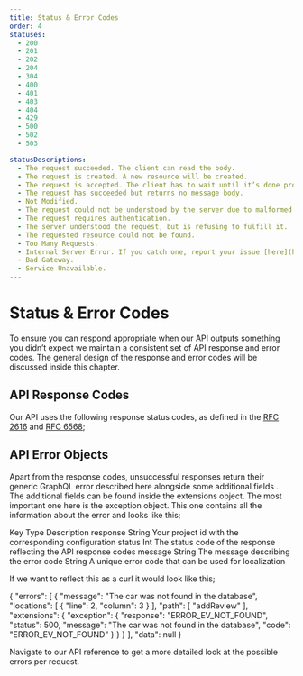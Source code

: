 ```yaml
---
title: Status & Error Codes
order: 4
statuses:
  - 200
  - 201
  - 202
  - 204
  - 304
  - 400
  - 401
  - 403
  - 404
  - 429
  - 500
  - 502
  - 503

statusDescriptions:
  - The request succeeded. The client can read the body.
  - The request is created. A new resource will be created.
  - The request is accepted. The client has to wait until it’s done processing.
  - The request has succeeded but returns no message body.
  - Not Modified.
  - The request could not be understood by the server due to malformed syntax.
  - The request requires authentication.
  - The server understood the request, but is refusing to fulfill it.
  - The requested resource could not be found.
  - Too Many Requests.
  - Internal Server Error. If you catch one, report your issue [here](https://google.com).
  - Bad Gateway.
  - Service Unavailable.
---
```

# Status & Error Codes

To ensure you can respond appropriate when our API outputs something you didn’t expect we maintain a consistent set of API response and error codes. The general design of the response and error codes will be discussed inside this chapter.

<c-image alt="Authorization image" src="status-and-error-codes.png"></c-image>

## API Response Codes

Our API uses the following response status codes, as defined in the [RFC 2616](https://www.ietf.org/rfc/rfc2616.txt) and [RFC 6568](https://www.ietf.org/rfc/rfc6585.txt);

<status-table :statuses="statuses" :descriptions="statusDescriptions"></status-table>

## API Error Objects

Apart from the response codes, unsuccessful responses return their generic GraphQL error described here alongside some additional fields . The additional fields can be found inside the  extensions object. The most important one here is the  exception  object. This one contains all the information about the error and looks like this;

<c-table>
    <c-row>
        <c-cell tag="th">Key</c-cell>
        <c-cell tag="th">Type</c-cell>
        <c-cell tag="th">Description</c-cell>
    </c-row>
    <c-row>
        <c-cell font-family="mono">response</c-cell>
        <c-cell font-family="mono" color="warning">String</c-cell>
        <c-cell>Your project id with the corresponding configuration</c-cell>
    </c-row>
    <c-row>
        <c-cell font-family="mono">status</c-cell>
        <c-cell font-family="mono" color="success">Int</c-cell>
        <c-cell>The status code of the response reflecting the API response codes</c-cell>
    </c-row>  
    <c-row>
        <c-cell font-family="mono">message</c-cell>
        <c-cell font-family="mono" color="warning">String</c-cell>
        <c-cell>The message describing the error</c-cell>
    </c-row>
    <c-row>
        <c-cell font-family="mono">code</c-cell>
        <c-cell font-family="mono" color="warning">String</c-cell>
        <c-cell>A unique error code that can be used for localization</c-cell>
    </c-row>
</c-table>

If we want to reflect this as a curl it would look like this;

<code-block prefix="Error" title="Error objects">
{
  "errors": [
    {
      "message": "The car was not found in the database",
      "locations": [
        {
          "line": 2,
          "column": 3
        }
      ],
      "path": [
        "addReview"
      ],
      "extensions": {
        "exception": {
          "response": "ERROR_EV_NOT_FOUND",
          "status": 500,
          "message": "The car was not found in the database",
          "code": "ERROR_EV_NOT_FOUND"
        }
      }
    }
  ],
  "data": null
}
</code-block>

Navigate to our API reference to get a more detailed look at the possible errors per request.
